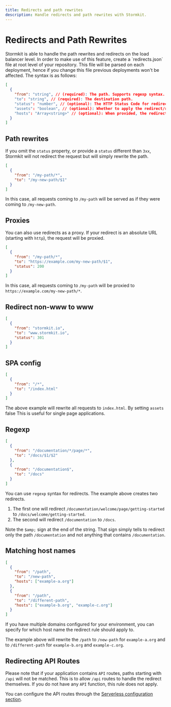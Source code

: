 ```yaml
---
title: Redirects and path rewrites
description: Handle redirects and path rewrites with Stormkit.
---
```


# Redirects and Path Rewrites

<section>
Stormkit is able to handle the path rewrites and redirects on the load balancer level. In order to make use of this feature, create a `redirects.json` file at root level of your repository. This file will be parsed on each deployment, hence if you change this file previous deployments won't be affected. The syntax is as follows:

```json
[
  {
    "from": "string", // (required): The path. Supports regexp syntax.
    "to": "string", // (required): The destination path.
    "status": "number", // (optional): The HTTP Status Code for redirect. Default is empty.
    "assets": "boolean", // (optional): Whether to apply the redirect/rewrite to any static file that is not an html file. Default is false.
    "hosts": "Array<string>" // (optional): When provided, the redirect rule will apply only when the host name matches.
  }
]
```

</section>

## Path rewrites

<section>

If you omit the `status` property, or provide a `status` different than `3xx`, Stormkit will not redirect the
request but will simply rewrite the path.

```json
[
  {
    "from": "/my-path/*",
    "to": "/my-new-path/$1"
  }
]
```

In this case, all requests coming to `/my-path` will be served as if they were coming to `/my-new-path`.

</section>

## Proxies

<section>

You can also use redirects as a proxy. If your redirect is an absolute URL (starting with `http`),
the request will be proxied.

```json
[
  {
    "from": "/my-path/*",
    "to": "https://example.com/my-new-path/$1",
    "status": 200
  }
]
```

In this case, all requests coming to `/my-path` will be proxied to `https://example.com/my-new-path/*`.

</section>

## Redirect non-www to www

<section>

```json
[
  {
    "from": "stormkit.io",
    "to": "www.stormkit.io",
    "status": 301
  }
]
```

</section>

## SPA config

<section>

```json
[
  {
    "from": "/*",
    "to": "/index.html"
  }
]
```

The above example will rewrite all requests to `index.html`. By setting `assets` false This is useful for single page applications.

</section>

## Regexp

<section>

```json
[
  {
    "from": "/documentation/*/page/*",
    "to": "/docs/$1/$2"
  },
  {
    "from": "/documentation$",
    "to": "/docs"
  }
]
```

You can use `regexp` syntax for redirects. The example above creates two redirects.

1. The first one will redirect `/documentation/welcome/page/getting-started` to `/docs/welcome/getting-started`.
2. The second will redirect `/documentation` to `/docs`.

Note the `$amp;` sign at the end of the string. That sign simply tells to redirect only the path `/documentation` and not anything that contains `/documentation`.

</section>

## Matching host names

```json
[
  {
    "from": "/path",
    "to": "/new-path",
    "hosts": ["example-a.org"]
  },
  {
    "from": "/path",
    "to": "/different-path",
    "hosts": ["example-b.org", "example-c.org"]
  }
]
```

If you have multiple domains configured for your environment, you can specify for which host name the redirect rule should
apply to.

The example above will rewrite the `/path` to `/new-path` for `example-a.org` and to `/different-path` for `example-b.org` and `example-c.org`.

## Redirecting API Routes

<section>

Please note that if your application contains `API` routes, paths starting with `/api` will not be matched. This is to allow `/api` routes to handle the redirect
themselves. If you do not have any `API` function, this rule does not apply.

You can configure the API routes through the [Serverless configuration section](/docs/deployments/configuration).

</section>
